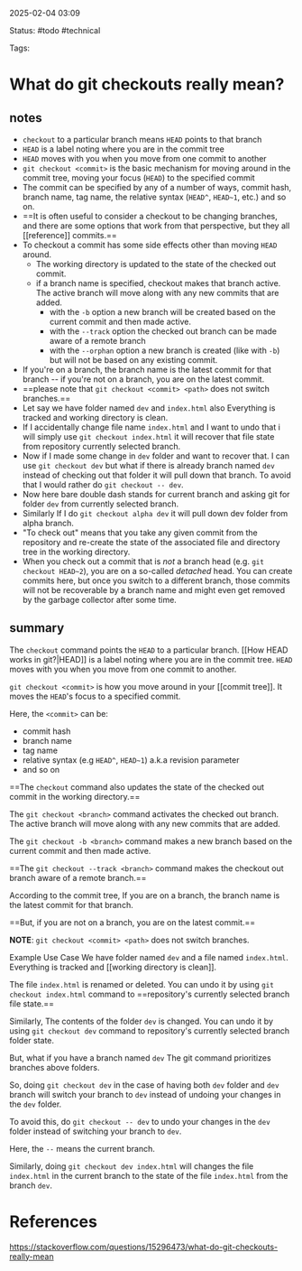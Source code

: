 2025-02-04 03:09

Status: #todo #technical

Tags:

# What do git checkouts really mean?
## notes
- `checkout` to a particular branch means `HEAD` points to that branch
- `HEAD` is a label noting where you are in the commit tree
- `HEAD` moves with you when you move from one commit to another
- `git checkout <commit>` is the basic mechanism for moving around in the commit tree, moving your focus (`HEAD`) to the specified commit
- The commit can be specified by any of a number of ways, commit hash, branch name, tag name, the relative syntax (`HEAD^`, `HEAD~1`, etc.) and so on.
- ==It is often useful to consider a checkout to be changing branches, and there are some options that work from that perspective, but they all [[reference]] commits.==
- To checkout a commit has some side effects other than moving `HEAD` around.
	- The working directory is updated to the state of the checked out commit.
	- if a branch name is specified, checkout makes that branch active. The active branch will move along with any new commits that are added.
	    - with the `-b` option a new branch will be created based on the current commit and then made active.
	    - with the `--track` option the checked out branch can be made aware of a remote branch
	    - with the `--orphan` option a new branch is created (like with `-b`) but will not be based on any existing commit.
- If you're on a branch, the branch name is the latest commit for that branch -- if you're not on a branch, you are on the latest commit.
- ==please note that `git checkout <commit> <path>` does not switch branches.==
- Let say we have folder named `dev` and `index.html` also Everything is tracked and working directory is clean.
- If I accidentally change file name `index.html` and I want to undo that i will simply use `git checkout index.html` it will recover that file state from repository currently selected branch.
- Now if I made some change in `dev` folder and want to recover that. I can use `git checkout dev` but what if there is already branch named `dev` instead of checking out that folder it will pull down that branch. To avoid that I would rather do `git checkout -- dev`.
- Now here bare double dash stands for current branch and asking git for folder `dev` from currently selected branch.
- Similarly If I do `git checkout alpha dev` it will pull down dev folder from alpha branch.
- "To check out" means that you take any given commit from the repository and re-create the state of the associated file and directory tree in the working directory.
- When you check out a commit that is _not_ a branch head (e.g. `git checkout HEAD~2`), you are on a so-called _detached_ head. You can create commits here, but once you switch to a different branch, those commits will not be recoverable by a branch name and might even get removed by the garbage collector after some time.

## summary
The `checkout` command points the `HEAD` to a particular branch. [[How HEAD works in git?|HEAD]] is a label noting where you are in the commit tree. `HEAD` moves with you when you move from one commit to another.

`git checkout <commit>` is how you move around in your [[commit tree]]. It moves the `HEAD`'s focus to a specified commit.

Here, the `<commit>` can be:
- commit hash
- branch name
- tag name
- relative syntax (e.g `HEAD^`, `HEAD~1`) a.k.a revision parameter
- and so on

==The `checkout` command also updates the state of the checked out commit in the working directory.==

The `git checkout <branch>` command activates the checked out branch. The active branch will move along with any new commits that are added.

The `git checkout -b <branch>` command makes a new branch based on the current commit and then made active.

==The `git checkout --track <branch>` command makes the checkout out branch aware of a remote branch.==

According to the commit tree,
If you are on a branch, the branch name is the latest commit for that branch.

==But, if you are not on a branch, you are on the latest commit.==

**NOTE**: `git checkout <commit> <path>` does not switch branches.

Example Use Case
We have folder named `dev` and a file named `index.html`.
Everything is tracked and [[working directory is clean]].

The file `index.html` is renamed or deleted.
You can undo it by using `git checkout index.html` command to ==repository's currently selected branch file state.==

Similarly, The contents of the folder `dev` is changed.
You can undo it by using `git checkout dev` command to repository's currently selected branch folder state.

But, what if you have a branch named `dev`
The git command prioritizes branches above folders.

So, doing `git checkout dev` in the case of having both `dev` folder and `dev` branch will switch your branch to `dev` instead of undoing your changes in the `dev` folder.

To avoid this, do `git checkout -- dev` to undo your changes in the `dev` folder instead of switching your branch to `dev`.

Here, the `--` means the current branch.

Similarly, doing `git checkout dev index.html` will changes the file `index.html` in the current branch to the state of the file `index.html` from the branch `dev`.


# References
https://stackoverflow.com/questions/15296473/what-do-git-checkouts-really-mean